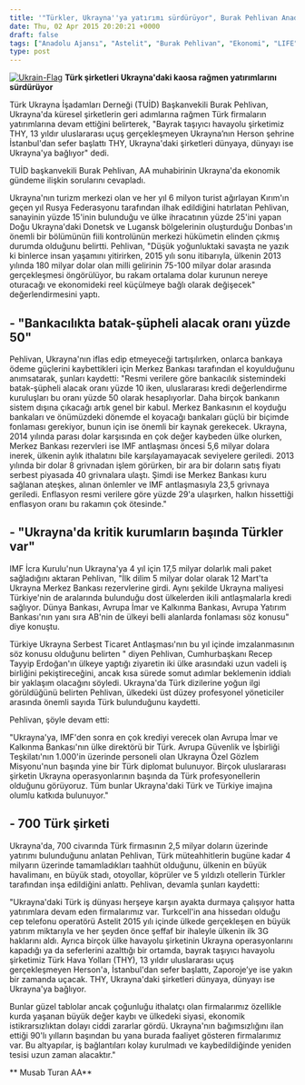 ```yaml
---
title: '"Türkler, Ukrayna''ya yatırımı sürdürüyor", Burak Pehlivan Anadolu Ajansı''na Röportaj'
date: Thu, 02 Apr 2015 20:20:21 +0000
draft: false
tags: ["Anadolu Ajansı", "Astelit", "Burak Pehlivan", "Ekonomi", "LIFE", "şirketleri", "SÜRDÜRÜYOR", "Türk", "Türk Ukrayna İşadamları Derneği", "Türkiye Ukrayna Serbest Ticaret Antlaşması", "TÜRKLER", "Ukrayna Türk sermayesi", "Ukrayna’ya", "YATIRIMI"]
type: post
---
```


[![Ukrain-Flag](http://burakpehlivan.org/wp-content/uploads/2015/04/Ukrain-Flag.png)](http://burakpehlivan.org/wp-content/uploads/2015/04/Ukrain-Flag.png)
**Türk şirketleri Ukrayna'daki kaosa rağmen yatırımlarını sürdürüyor**

Türk Ukrayna İşadamları Derneği (TUİD) Başkanvekili Burak Pehlivan, Ukrayna'da küresel şirketlerin geri adımlarına rağmen Türk firmaların yatırımlarına devam ettiğini belirterek, "Bayrak taşıyıcı havayolu şirketimiz THY, 13 yıldır uluslararası uçuş gerçekleşmeyen Ukrayna’nın Herson şehrine İstanbul'dan sefer başlattı THY, Ukrayna'daki şirketleri dünyaya, dünyayı ise Ukrayna'ya bağlıyor" dedi.

TUİD başkanvekili Burak Pehlivan, AA muhabirinin Ukrayna'da ekonomik gündeme ilişkin sorularını cevapladı. 

Ukrayna'nın turizm merkezi olan ve her yıl 6 milyon turist ağırlayan Kırım'ın geçen yıl Rusya Federasyonu tarafından ilhak edildiğini hatırlatan Pehlivan, sanayinin yüzde 15'inin bulunduğu ve ülke ihracatının yüzde 25'ini yapan Doğu Ukrayna'daki Donetsk ve Lugansk bölgelerinin oluşturduğu Donbas'ın önemli bir bölümünün fiili kontrolünün merkezi hükümetin elinden çıkmış durumda olduğunu belirtti.
Pehlivan, "Düşük yoğunluktaki savaşta ne yazık ki binlerce insan yaşamını yitirirken, 2015 yılı sonu itibarıyla, ülkenin 2013 yılında 180 milyar dolar olan milli gelirinin 75-100 milyar dolar arasında gerçekleşmesi öngörülüyor, bu rakam ortalama dolar kurunun nereye oturacağı ve ekonomideki reel küçülmeye bağlı olarak değişecek" değerlendirmesini yaptı.


\- "Bankacılıkta batak-şüpheli alacak oranı yüzde 50"
-----------------------------------------------------


Pehlivan, Ukrayna'nın iflas edip etmeyeceği tartışılırken, onlarca bankaya ödeme güçlerini kaybettikleri için Merkez Bankası tarafından el koyulduğunu anımsatarak, şunları kaydetti:
"Resmi verilere göre bankacılık sistemindeki batak-şüpheli alacak oranı yüzde 10 iken, uluslararası kredi değerlendirme kuruluşları bu oranı yüzde 50 olarak hesaplıyorlar. Daha birçok bankanın sistem dışına çıkacağı artık genel bir kabul. Merkez Bankasının el koyduğu bankaları ve önümüzdeki dönemde el koyacağı bankaları güçlü bir biçimde fonlaması gerekiyor, bunun için ise önemli bir kaynak gerekecek.
Ukrayna, 2014 yılında parası dolar karşısında en çok değer kaybeden ülke olurken, Merkez Bankası rezervleri ise IMF antlaşması öncesi 5,6 milyar dolara inerek, ülkenin aylık ithalatını bile karşılayamayacak seviyelere geriledi. 2013 yılında bir dolar 8 grivnadan işlem görürken, bir ara bir doların satış fiyatı serbest piyasada 40 grivnalara ulaştı. Şimdi ise Merkez Bankası kuru sağlanan ateşkes, alınan önlemler ve IMF antlaşmasıyla 23,5 grivnaya geriledi. Enflasyon resmi verilere göre yüzde 29'a ulaşırken, halkın hissettiği enflasyon oranı bu rakamın çok ötesinde."


\- "Ukrayna'da kritik kurumların başında Türkler var"
-----------------------------------------------------


IMF İcra Kurulu'nun Ukrayna'ya 4 yıl için 17,5 milyar dolarlık mali paket sağladığını aktaran Pehlivan, "İlk dilim 5 milyar dolar olarak 12 Mart'ta Ukrayna Merkez Bankası rezervlerine girdi. Aynı şekilde Ukrayna maliyesi Türkiye'nin de aralarında bulunduğu dost ülkelerden ikili antlaşmalarla kredi sağlıyor. Dünya Bankası, Avrupa İmar ve Kalkınma Bankası, Avrupa Yatırım Bankası'nın yanı sıra AB'nin de ülkeyi belli alanlarda fonlaması söz konusu" diye konuştu.

Türkiye Ukrayna Serbest Ticaret Antlaşması'nın bu yıl içinde imzalanmasının söz konusu olduğunu belirten " diyen Pehlivan, Cumhurbaşkanı Recep Tayyip Erdoğan'ın ülkeye yaptığı ziyaretin iki ülke arasındaki uzun vadeli iş birliğini pekiştireceğini, ancak kısa sürede somut adımlar beklemenin iddialı bir yaklaşım olacağını söyledi.
Ukrayna'da Türk dizilerine yoğun ilgi görüldüğünü belirten Pehlivan, ülkedeki üst düzey profesyonel yöneticiler arasında önemli sayıda Türk bulunduğunu kaydetti.

Pehlivan, şöyle devam etti:

"Ukrayna'ya, IMF'den sonra en çok krediyi verecek olan Avrupa İmar ve Kalkınma Bankası'nın ülke direktörü bir Türk. Avrupa Güvenlik ve İşbirliği Teşkilatı'nın 1.000'in üzerinde personeli olan Ukrayna Özel Gözlem Misyonu'nun başında yine bir Türk diplomat bulunuyor. Birçok uluslararası şirketin Ukrayna operasyonlarının başında da Türk profesyonellerin olduğunu görüyoruz. Tüm bunlar Ukrayna'daki Türk ve Türkiye imajına olumlu katkıda bulunuyor."


\- 700 Türk şirketi
-------------------


Ukrayna'da, 700 civarında Türk firmasının 2,5 milyar doların üzerinde yatırımı bulunduğunu anlatan Pehlivan, Türk müteahhitlerin bugüne kadar 4 milyarın üzerinde tamamladıkları taahhüt olduğunu, ülkenin en büyük havalimanı, en büyük stadı, otoyollar, köprüler ve 5 yıldızlı otellerin Türkler tarafından inşa edildiğini anlattı.
Pehlivan, devamla şunları kaydetti:

"Ukrayna'daki Türk iş dünyası herşeye karşın ayakta durmaya çalışıyor hatta yatırımlara devam eden firmalarımız var. Turkcell'in ana hissedarı olduğu cep telefonu operatörü Astelit 2015 yılı içinde ülkede gerçekleşen en büyük yatırım miktarıyla ve her şeyden önce şeffaf bir ihaleyle ülkenin ilk 3G haklarını aldı. Ayrıca birçok ülke havayolu şirketinin Ukrayna operasyonlarını kapadığı ya da seferlerini azalttığı bir ortamda, bayrak taşıyıcı havayolu şirketimiz Türk Hava Yolları (THY), 13 yıldır uluslararası uçuş gerçekleşmeyen Herson'a, İstanbul'dan sefer başlattı, Zaporoje’ye ise yakın bir zamanda uçacak. THY, Ukrayna'daki şirketleri dünyaya, dünyayı ise Ukrayna'ya bağlıyor.

Bunlar güzel tablolar ancak çoğunluğu ithalatçı olan firmalarımız özellikle kurda yaşanan büyük değer kaybı ve ülkedeki siyasi, ekonomik istikrarsızlıktan dolayı ciddi zararlar gördü. Ukrayna'nın bağımsızlığını ilan ettiği 90'lı yılların başından bu yana burada faaliyet gösteren firmalarımız var. Bu altyapılar, iş bağlantıları kolay kurulmadı ve kaybedildiğinde yeniden tesisi uzun zaman alacaktır."

**
Musab Turan
AA**